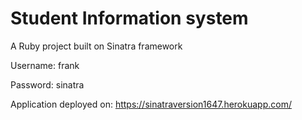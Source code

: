 # Student Information system

A Ruby project built on Sinatra framework

Username: frank

Password: sinatra

Application deployed on: https://sinatraversion1647.herokuapp.com/

